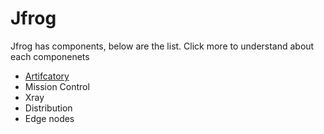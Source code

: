 # Jfrog


Jfrog has components, below are the list. Click more to understand about each componenets 

- [Artifcatory](https://github.com/DeekshithSN/Jfrog/blob/main/Artifcatory/README.md)
- Mission Control
- Xray
- Distribution
- Edge nodes

